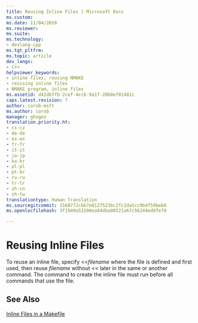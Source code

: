 ```yaml
---
title: Reusing Inline Files | Microsoft Docs
ms.custom: 
ms.date: 11/04/2016
ms.reviewer: 
ms.suite: 
ms.technology:
- devlang-cpp
ms.tgt_pltfrm: 
ms.topic: article
dev_langs:
- C++
helpviewer_keywords:
- inline files, reusing NMAKE
- revising inline files
- NMAKE program, inline files
ms.assetid: d42dbffb-2cef-4ccb-9a1f-20b8ef81481c
caps.latest.revision: 7
author: corob-msft
ms.author: corob
manager: ghogen
translation.priority.ht:
- cs-cz
- de-de
- es-es
- fr-fr
- it-it
- ja-jp
- ko-kr
- pl-pl
- pt-br
- ru-ru
- tr-tr
- zh-cn
- zh-tw
translationtype: Human Translation
ms.sourcegitcommit: 3168772cbb7e8127523bc2fc2da5cc9b4f59beb8
ms.openlocfilehash: 3f1949a51500ea84dba08521a67c56244ed0fe70

---
```

# Reusing Inline Files
To reuse an inline file, specify <<*filename* where the file is defined and first used, then reuse *filename* without << later in the same or another command. The command to create the inline file must run before all commands that use the file.  
  
## See Also  
 [Inline Files in a Makefile](../build/inline-files-in-a-makefile.md)


<!--HONumber=Jan17_HO2-->


